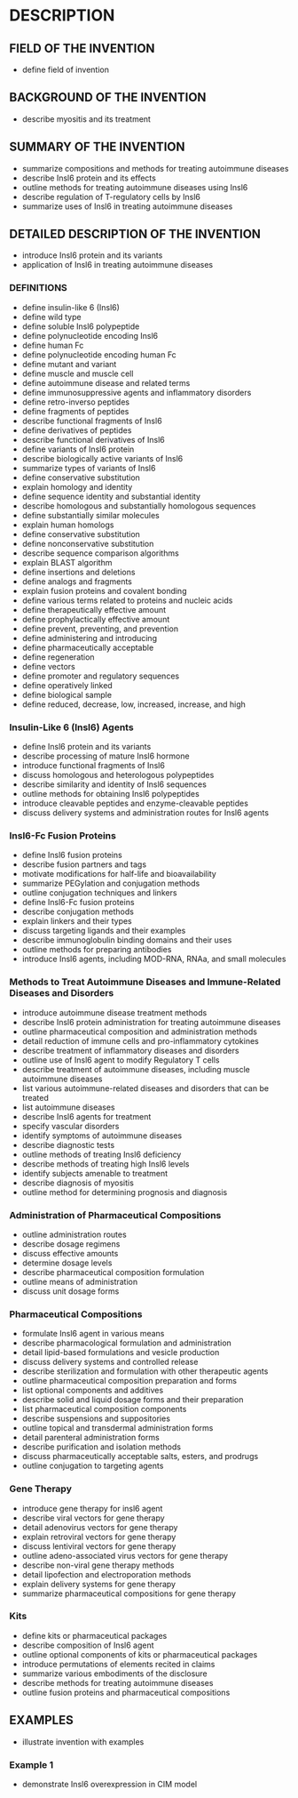# DESCRIPTION

## FIELD OF THE INVENTION

- define field of invention

## BACKGROUND OF THE INVENTION

- describe myositis and its treatment

## SUMMARY OF THE INVENTION

- summarize compositions and methods for treating autoimmune diseases
- describe Insl6 protein and its effects
- outline methods for treating autoimmune diseases using Insl6
- describe regulation of T-regulatory cells by Insl6
- summarize uses of Insl6 in treating autoimmune diseases

## DETAILED DESCRIPTION OF THE INVENTION

- introduce Insl6 protein and its variants
- application of Insl6 in treating autoimmune diseases

### DEFINITIONS

- define insulin-like 6 (Insl6)
- define wild type
- define soluble Insl6 polypeptide
- define polynucleotide encoding Insl6
- define human Fc
- define polynucleotide encoding human Fc
- define mutant and variant
- define muscle and muscle cell
- define autoimmune disease and related terms
- define immunosuppressive agents and inflammatory disorders
- define retro-inverso peptides
- define fragments of peptides
- describe functional fragments of Insl6
- define derivatives of peptides
- describe functional derivatives of Insl6
- define variants of Insl6 protein
- describe biologically active variants of Insl6
- summarize types of variants of Insl6
- define conservative substitution
- explain homology and identity
- define sequence identity and substantial identity
- describe homologous and substantially homologous sequences
- define substantially similar molecules
- explain human homologs
- define conservative substitution
- define nonconservative substitution
- describe sequence comparison algorithms
- explain BLAST algorithm
- define insertions and deletions
- define analogs and fragments
- explain fusion proteins and covalent bonding
- define various terms related to proteins and nucleic acids
- define therapeutically effective amount
- define prophylactically effective amount
- define prevent, preventing, and prevention
- define administering and introducing
- define pharmaceutically acceptable
- define regeneration
- define vectors
- define promoter and regulatory sequences
- define operatively linked
- define biological sample
- define reduced, decrease, low, increased, increase, and high

### Insulin-Like 6 (Insl6) Agents

- define Insl6 protein and its variants
- describe processing of mature Insl6 hormone
- introduce functional fragments of Insl6
- discuss homologous and heterologous polypeptides
- describe similarity and identity of Insl6 sequences
- outline methods for obtaining Insl6 polypeptides
- introduce cleavable peptides and enzyme-cleavable peptides
- discuss delivery systems and administration routes for Insl6 agents

### Insl6-Fc Fusion Proteins

- define Insl6 fusion proteins
- describe fusion partners and tags
- motivate modifications for half-life and bioavailability
- summarize PEGylation and conjugation methods
- outline conjugation techniques and linkers
- define Insl6-Fc fusion proteins
- describe conjugation methods
- explain linkers and their types
- discuss targeting ligands and their examples
- describe immunoglobulin binding domains and their uses
- outline methods for preparing antibodies
- introduce Insl6 agents, including MOD-RNA, RNAa, and small molecules

### Methods to Treat Autoimmune Diseases and Immune-Related Diseases and Disorders

- introduce autoimmune disease treatment methods
- describe Insl6 protein administration for treating autoimmune diseases
- outline pharmaceutical composition and administration methods
- detail reduction of immune cells and pro-inflammatory cytokines
- describe treatment of inflammatory diseases and disorders
- outline use of Insl6 agent to modify Regulatory T cells
- describe treatment of autoimmune diseases, including muscle autoimmune diseases
- list various autoimmune-related diseases and disorders that can be treated
- list autoimmune diseases
- describe Insl6 agents for treatment
- specify vascular disorders
- identify symptoms of autoimmune diseases
- describe diagnostic tests
- outline methods of treating Insl6 deficiency
- describe methods of treating high Insl6 levels
- identify subjects amenable to treatment
- describe diagnosis of myositis
- outline method for determining prognosis and diagnosis

### Administration of Pharmaceutical Compositions

- outline administration routes
- describe dosage regimens
- discuss effective amounts
- determine dosage levels
- describe pharmaceutical composition formulation
- outline means of administration
- discuss unit dosage forms

### Pharmaceutical Compositions

- formulate Insl6 agent in various means
- describe pharmacological formulation and administration
- detail lipid-based formulations and vesicle production
- discuss delivery systems and controlled release
- describe sterilization and formulation with other therapeutic agents
- outline pharmaceutical composition preparation and forms
- list optional components and additives
- describe solid and liquid dosage forms and their preparation
- list pharmaceutical composition components
- describe suspensions and suppositories
- outline topical and transdermal administration forms
- detail parenteral administration forms
- describe purification and isolation methods
- discuss pharmaceutically acceptable salts, esters, and prodrugs
- outline conjugation to targeting agents

### Gene Therapy

- introduce gene therapy for insl6 agent
- describe viral vectors for gene therapy
- detail adenovirus vectors for gene therapy
- explain retroviral vectors for gene therapy
- discuss lentiviral vectors for gene therapy
- outline adeno-associated virus vectors for gene therapy
- describe non-viral gene therapy methods
- detail lipofection and electroporation methods
- explain delivery systems for gene therapy
- summarize pharmaceutical compositions for gene therapy

### Kits

- define kits or pharmaceutical packages
- describe composition of Insl6 agent
- outline optional components of kits or pharmaceutical packages
- introduce permutations of elements recited in claims
- summarize various embodiments of the disclosure
- describe methods for treating autoimmune diseases
- outline fusion proteins and pharmaceutical compositions

## EXAMPLES

- illustrate invention with examples

### Example 1

- demonstrate Insl6 overexpression in CIM model

